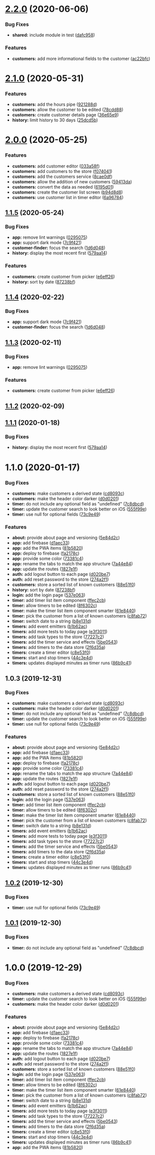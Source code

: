 # [2.2.0](https://github.com/kensodemann/personal-task-timer/compare/v2.1.0...v2.2.0) (2020-06-06)

### Bug Fixes

- **shared:** include module in test ([dafc958](https://github.com/kensodemann/personal-task-timer/commit/dafc958e2c5899d5f73fce237530c51a0b3fd8ae))

### Features

- **customers:** add more informational fields to the customer ([ac22bfc](https://github.com/kensodemann/personal-task-timer/commit/ac22bfcfef02b7a095a80e1c5396e0862240d296))

# [2.1.0](https://github.com/kensodemann/personal-task-timer/compare/v2.0.0...v2.1.0) (2020-05-31)

### Features

- **customers:** add the hours pipe ([921288d](https://github.com/kensodemann/personal-task-timer/commit/921288dd31bdaf45251b496b3c124d493318cfb6))
- **customers:** allow the customer to be edited ([78cdd88](https://github.com/kensodemann/personal-task-timer/commit/78cdd8837826ae1f255af989f68cdf9fa8c7f410))
- **customers:** create customer details page ([36e65e9](https://github.com/kensodemann/personal-task-timer/commit/36e65e9204bda1012041a77e783d24207fb21bf2))
- **history:** limit history to 30 days ([25dcd5b](https://github.com/kensodemann/personal-task-timer/commit/25dcd5bd1ec14c79342d0ba1f2165569de561d60))

# [2.0.0](https://github.com/kensodemann/personal-task-timer/compare/v1.1.5...v2.0.0) (2020-05-25)

### Features

- **customers:** add customer editor ([033a58f](https://github.com/kensodemann/personal-task-timer/commit/033a58f3ac26afb7653c8fb7da368d65fd0d8def))
- **customers:** add customers to the store ([f074041](https://github.com/kensodemann/personal-task-timer/commit/f074041aea6bb6569bcc016869c93e4e4d470ed2))
- **customers:** add the customers service ([8cae0df](https://github.com/kensodemann/personal-task-timer/commit/8cae0df0ba3a3759cae33fb4dfb73a62a9144e0d))
- **customers:** allow the addition of new customers ([59413da](https://github.com/kensodemann/personal-task-timer/commit/59413da489c9975d35ca3a1084365caa3dbffff0))
- **customers:** convert the data as needed ([6195d01](https://github.com/kensodemann/personal-task-timer/commit/6195d01a7f3eb4bbe9b022010ac7fc804b6d5ab5))
- **customers:** create the customer list screen ([b94d8d8](https://github.com/kensodemann/personal-task-timer/commit/b94d8d84bbdfb9c28a25ed7aabe8b88e953b9f47))
- **customers:** use customer list in timer editor ([6a96784](https://github.com/kensodemann/personal-task-timer/commit/6a96784734545426903b60fdfe381268958b386c))

## [1.1.5](https://github.com/kensodemann/personal-task-timer/compare/v1.0.2...v1.1.5) (2020-05-24)

### Bug Fixes

- **app:** remove lint warnings ([0295075](https://github.com/kensodemann/personal-task-timer/commit/02950754754e0ec0bf28e365b2645d4d0d19d717))
- **app:** support dark mode ([7c9f421](https://github.com/kensodemann/personal-task-timer/commit/7c9f4214471941509b2789dc4f8c0e54eb42e58e))
- **customer-finder:** focus the search ([1d6d048](https://github.com/kensodemann/personal-task-timer/commit/1d6d0486652a0da91f33b90d28fa4eec18df9881))
- **history:** display the most recent first ([579aa14](https://github.com/kensodemann/personal-task-timer/commit/579aa1453cbfaaa6ca6d68e5b932496abbf8dee5))

### Features

- **customers:** create customer from picker ([e6eff26](https://github.com/kensodemann/personal-task-timer/commit/e6eff26b71286778c6cd5df76082ed1c277d4180))
- **history:** sort by date ([87238bf](https://github.com/kensodemann/personal-task-timer/commit/87238bf558ffce9bea5e4c8c3331c160c957ce8c))

## [1.1.4](https://github.com/kensodemann/personal-task-timer/compare/v1.1.3...v1.1.4) (2020-02-22)

### Bug Fixes

- **app:** support dark mode ([7c9f421](https://github.com/kensodemann/personal-task-timer/commit/7c9f4214471941509b2789dc4f8c0e54eb42e58e))
- **customer-finder:** focus the search ([1d6d048](https://github.com/kensodemann/personal-task-timer/commit/1d6d0486652a0da91f33b90d28fa4eec18df9881))

## [1.1.3](https://github.com/kensodemann/personal-task-timer/compare/v1.1.2...v1.1.3) (2020-02-11)

### Bug Fixes

- **app:** remove lint warnings ([0295075](https://github.com/kensodemann/personal-task-timer/commit/02950754754e0ec0bf28e365b2645d4d0d19d717))

### Features

- **customers:** create customer from picker ([e6eff26](https://github.com/kensodemann/personal-task-timer/commit/e6eff26b71286778c6cd5df76082ed1c277d4180))

## [1.1.2](https://github.com/kensodemann/personal-task-timer/compare/v1.1.1...v1.1.2) (2020-02-09)

## [1.1.1](https://github.com/kensodemann/personal-task-timer/compare/v1.1.0...v1.1.1) (2020-01-18)

### Bug Fixes

- **history:** display the most recent first ([579aa14](https://github.com/kensodemann/personal-task-timer/commit/579aa1453cbfaaa6ca6d68e5b932496abbf8dee5))

# 1.1.0 (2020-01-17)

### Bug Fixes

- **customers:** make customers a derived state ([cd8093c](https://github.com/kensodemann/personal-task-timer/commit/cd8093c7848bb21ab43b9d4f33f9ba53ebcc866f))
- **customers:** make the header color darker ([d0d0201](https://github.com/kensodemann/personal-task-timer/commit/d0d02015ad722347fce030e15b9b3222f9ee3fb5))
- **timer:** do not include any optional field as "undefined" ([7c8dbcd](https://github.com/kensodemann/personal-task-timer/commit/7c8dbcd3bd46037985312e5e6b528a5691e15148))
- **timer:** update the customer search to look better on iOS ([555f99e](https://github.com/kensodemann/personal-task-timer/commit/555f99e03ebb94c333eabae7806a783ab739430b))
- **timer:** use null for optional fields ([73c9e49](https://github.com/kensodemann/personal-task-timer/commit/73c9e49f884490bbdd187243900d557dcf03efb5))

### Features

- **about:** provide about page and versioning ([5e84d2c](https://github.com/kensodemann/personal-task-timer/commit/5e84d2c5f8ec55d190daa30f4ce3014c1ebac61d))
- **app:** add firebase ([d1aec33](https://github.com/kensodemann/personal-task-timer/commit/d1aec337773e18f4b41adfa4c0aa6594b64bfd8b))
- **app:** add the PWA items ([81b5820](https://github.com/kensodemann/personal-task-timer/commit/81b5820cb973b9360b7bedd9b9f1f9e14862dac4))
- **app:** deploy to firebase ([fa2178c](https://github.com/kensodemann/personal-task-timer/commit/fa2178c8fd6299f05ea8e353dbbaf66602e9e56d))
- **app:** provide some color ([73381c4](https://github.com/kensodemann/personal-task-timer/commit/73381c4121ab4d9d006f6b93fa3a3eeeb4e042fe))
- **app:** rename the tabs to match the app structure ([7a44e84](https://github.com/kensodemann/personal-task-timer/commit/7a44e8461f8709582139e59bf615a25ed5fe8725))
- **app:** update the routes ([1827e1f](https://github.com/kensodemann/personal-task-timer/commit/1827e1f1d5d6d5b14bebf7b79fa5bcc9a28c3e44))
- **auth:** add logout button to each page ([d020be7](https://github.com/kensodemann/personal-task-timer/commit/d020be7ae8d8cf780eed94a0e519ad0a6931e9b8))
- **auth:** add reset password to the store ([274a2f1](https://github.com/kensodemann/personal-task-timer/commit/274a2f1a6741a6357a59163385b9df45c948d222))
- **customers:** store a sorted list of known customers ([88e51f0](https://github.com/kensodemann/personal-task-timer/commit/88e51f00d2d62a72439a507bc5edf1efa6912ea4))
- **history:** sort by date ([87238bf](https://github.com/kensodemann/personal-task-timer/commit/87238bf558ffce9bea5e4c8c3331c160c957ce8c))
- **login:** add the login page ([537e063](https://github.com/kensodemann/personal-task-timer/commit/537e063444f7bd3d10912a609a643ee0f42d271a))
- **timer:** add timer list item component ([ffec2cb](https://github.com/kensodemann/personal-task-timer/commit/ffec2cb1994d23dff054b3f21946bf58929a9037))
- **timer:** allow timers to be edited ([8f6302c](https://github.com/kensodemann/personal-task-timer/commit/8f6302c51c73c507532d0a8d6ab369a8b8a1fd55))
- **timer:** make the timer list item component smarter ([61e8440](https://github.com/kensodemann/personal-task-timer/commit/61e84406194e12ddd73c460b00dbcff9b62ccd57))
- **timer:** pick the customer from a list of known customers ([c8fab72](https://github.com/kensodemann/personal-task-timer/commit/c8fab728740fe047be1cbfd4b6000bdbda13306b))
- **timer:** switch date to a string ([b8e131d](https://github.com/kensodemann/personal-task-timer/commit/b8e131d537cc1d81b1d71944a57be5d0ad69cdd4))
- **timers:** add event emitters ([b1b62ac](https://github.com/kensodemann/personal-task-timer/commit/b1b62ace64042ed455f145615ad7cb673ee44660))
- **timers:** add more tests to today page ([e3f3011](https://github.com/kensodemann/personal-task-timer/commit/e3f3011d6cf0135c9d7e05314b7dfd4d70206c5a))
- **timers:** add task types to the store ([77227c2](https://github.com/kensodemann/personal-task-timer/commit/77227c2256dca2cff075261955dba2ae96ab7c08))
- **timers:** add the timer service and effects ([5be0543](https://github.com/kensodemann/personal-task-timer/commit/5be054355f142df80f0fa23c35e20671fae13051))
- **timers:** add timers to the data store ([2f6d35a](https://github.com/kensodemann/personal-task-timer/commit/2f6d35a97e053b9004a869e9651d30f367757b3e))
- **timers:** create a timer editor ([c8e53f0](https://github.com/kensodemann/personal-task-timer/commit/c8e53f076f36e21ac409ef1363b4ec8f05c4a358))
- **timers:** start and stop timers ([44c3e4d](https://github.com/kensodemann/personal-task-timer/commit/44c3e4dcac30ddda193df2f5965dbc3ad1862b24))
- **timers:** updates displayed minutes as timer runs ([86b9c41](https://github.com/kensodemann/personal-task-timer/commit/86b9c419f91e89d28b32b14fab392fbb6ba7affe))

## 1.0.3 (2019-12-31)

### Bug Fixes

- **customers:** make customers a derived state ([cd8093c](https://github.com/kensodemann/personal-task-timer/commit/cd8093c7848bb21ab43b9d4f33f9ba53ebcc866f))
- **customers:** make the header color darker ([d0d0201](https://github.com/kensodemann/personal-task-timer/commit/d0d02015ad722347fce030e15b9b3222f9ee3fb5))
- **timer:** do not include any optional field as "undefined" ([7c8dbcd](https://github.com/kensodemann/personal-task-timer/commit/7c8dbcd3bd46037985312e5e6b528a5691e15148))
- **timer:** update the customer search to look better on iOS ([555f99e](https://github.com/kensodemann/personal-task-timer/commit/555f99e03ebb94c333eabae7806a783ab739430b))
- **timer:** use null for optional fields ([73c9e49](https://github.com/kensodemann/personal-task-timer/commit/73c9e49f884490bbdd187243900d557dcf03efb5))

### Features

- **about:** provide about page and versioning ([5e84d2c](https://github.com/kensodemann/personal-task-timer/commit/5e84d2c5f8ec55d190daa30f4ce3014c1ebac61d))
- **app:** add firebase ([d1aec33](https://github.com/kensodemann/personal-task-timer/commit/d1aec337773e18f4b41adfa4c0aa6594b64bfd8b))
- **app:** add the PWA items ([81b5820](https://github.com/kensodemann/personal-task-timer/commit/81b5820cb973b9360b7bedd9b9f1f9e14862dac4))
- **app:** deploy to firebase ([fa2178c](https://github.com/kensodemann/personal-task-timer/commit/fa2178c8fd6299f05ea8e353dbbaf66602e9e56d))
- **app:** provide some color ([73381c4](https://github.com/kensodemann/personal-task-timer/commit/73381c4121ab4d9d006f6b93fa3a3eeeb4e042fe))
- **app:** rename the tabs to match the app structure ([7a44e84](https://github.com/kensodemann/personal-task-timer/commit/7a44e8461f8709582139e59bf615a25ed5fe8725))
- **app:** update the routes ([1827e1f](https://github.com/kensodemann/personal-task-timer/commit/1827e1f1d5d6d5b14bebf7b79fa5bcc9a28c3e44))
- **auth:** add logout button to each page ([d020be7](https://github.com/kensodemann/personal-task-timer/commit/d020be7ae8d8cf780eed94a0e519ad0a6931e9b8))
- **auth:** add reset password to the store ([274a2f1](https://github.com/kensodemann/personal-task-timer/commit/274a2f1a6741a6357a59163385b9df45c948d222))
- **customers:** store a sorted list of known customers ([88e51f0](https://github.com/kensodemann/personal-task-timer/commit/88e51f00d2d62a72439a507bc5edf1efa6912ea4))
- **login:** add the login page ([537e063](https://github.com/kensodemann/personal-task-timer/commit/537e063444f7bd3d10912a609a643ee0f42d271a))
- **timer:** add timer list item component ([ffec2cb](https://github.com/kensodemann/personal-task-timer/commit/ffec2cb1994d23dff054b3f21946bf58929a9037))
- **timer:** allow timers to be edited ([8f6302c](https://github.com/kensodemann/personal-task-timer/commit/8f6302c51c73c507532d0a8d6ab369a8b8a1fd55))
- **timer:** make the timer list item component smarter ([61e8440](https://github.com/kensodemann/personal-task-timer/commit/61e84406194e12ddd73c460b00dbcff9b62ccd57))
- **timer:** pick the customer from a list of known customers ([c8fab72](https://github.com/kensodemann/personal-task-timer/commit/c8fab728740fe047be1cbfd4b6000bdbda13306b))
- **timer:** switch date to a string ([b8e131d](https://github.com/kensodemann/personal-task-timer/commit/b8e131d537cc1d81b1d71944a57be5d0ad69cdd4))
- **timers:** add event emitters ([b1b62ac](https://github.com/kensodemann/personal-task-timer/commit/b1b62ace64042ed455f145615ad7cb673ee44660))
- **timers:** add more tests to today page ([e3f3011](https://github.com/kensodemann/personal-task-timer/commit/e3f3011d6cf0135c9d7e05314b7dfd4d70206c5a))
- **timers:** add task types to the store ([77227c2](https://github.com/kensodemann/personal-task-timer/commit/77227c2256dca2cff075261955dba2ae96ab7c08))
- **timers:** add the timer service and effects ([5be0543](https://github.com/kensodemann/personal-task-timer/commit/5be054355f142df80f0fa23c35e20671fae13051))
- **timers:** add timers to the data store ([2f6d35a](https://github.com/kensodemann/personal-task-timer/commit/2f6d35a97e053b9004a869e9651d30f367757b3e))
- **timers:** create a timer editor ([c8e53f0](https://github.com/kensodemann/personal-task-timer/commit/c8e53f076f36e21ac409ef1363b4ec8f05c4a358))
- **timers:** start and stop timers ([44c3e4d](https://github.com/kensodemann/personal-task-timer/commit/44c3e4dcac30ddda193df2f5965dbc3ad1862b24))
- **timers:** updates displayed minutes as timer runs ([86b9c41](https://github.com/kensodemann/personal-task-timer/commit/86b9c419f91e89d28b32b14fab392fbb6ba7affe))

## [1.0.2](https://github.com/kensodemann/personal-task-timer/compare/v1.0.1...v1.0.2) (2019-12-30)

### Bug Fixes

- **timer:** use null for optional fields ([73c9e49](https://github.com/kensodemann/personal-task-timer/commit/73c9e49f884490bbdd187243900d557dcf03efb5))

## [1.0.1](https://github.com/kensodemann/personal-task-timer/compare/v1.0.0...v1.0.1) (2019-12-30)

### Bug Fixes

- **timer:** do not include any optional field as "undefined" ([7c8dbcd](https://github.com/kensodemann/personal-task-timer/commit/7c8dbcd3bd46037985312e5e6b528a5691e15148))

# 1.0.0 (2019-12-29)

### Bug Fixes

- **customers:** make customers a derived state ([cd8093c](https://github.com/kensodemann/personal-task-timer/commit/cd8093c7848bb21ab43b9d4f33f9ba53ebcc866f))
- **timer:** update the customer search to look better on iOS ([555f99e](https://github.com/kensodemann/personal-task-timer/commit/555f99e03ebb94c333eabae7806a783ab739430b))
- **customers:** make the header color darker ([d0d0201](https://github.com/kensodemann/personal-task-timer/commit/d0d02015ad722347fce030e15b9b3222f9ee3fb5))

### Features

- **about:** provide about page and versioning ([5e84d2c](https://github.com/kensodemann/personal-task-timer/commit/5e84d2c5f8ec55d190daa30f4ce3014c1ebac61d))
- **app:** add firebase ([d1aec33](https://github.com/kensodemann/personal-task-timer/commit/d1aec337773e18f4b41adfa4c0aa6594b64bfd8b))
- **app:** deploy to firebase ([fa2178c](https://github.com/kensodemann/personal-task-timer/commit/fa2178c8fd6299f05ea8e353dbbaf66602e9e56d))
- **app:** provide some color ([73381c4](https://github.com/kensodemann/personal-task-timer/commit/73381c4121ab4d9d006f6b93fa3a3eeeb4e042fe))
- **app:** rename the tabs to match the app structure ([7a44e84](https://github.com/kensodemann/personal-task-timer/commit/7a44e8461f8709582139e59bf615a25ed5fe8725))
- **app:** update the routes ([1827e1f](https://github.com/kensodemann/personal-task-timer/commit/1827e1f1d5d6d5b14bebf7b79fa5bcc9a28c3e44))
- **auth:** add logout button to each page ([d020be7](https://github.com/kensodemann/personal-task-timer/commit/d020be7ae8d8cf780eed94a0e519ad0a6931e9b8))
- **auth:** add reset password to the store ([274a2f1](https://github.com/kensodemann/personal-task-timer/commit/274a2f1a6741a6357a59163385b9df45c948d222))
- **customers:** store a sorted list of known customers ([88e51f0](https://github.com/kensodemann/personal-task-timer/commit/88e51f00d2d62a72439a507bc5edf1efa6912ea4))
- **login:** add the login page ([537e063](https://github.com/kensodemann/personal-task-timer/commit/537e063444f7bd3d10912a609a643ee0f42d271a))
- **timer:** add timer list item component ([ffec2cb](https://github.com/kensodemann/personal-task-timer/commit/ffec2cb1994d23dff054b3f21946bf58929a9037))
- **timer:** allow timers to be edited ([8f6302c](https://github.com/kensodemann/personal-task-timer/commit/8f6302c51c73c507532d0a8d6ab369a8b8a1fd55))
- **timer:** make the timer list item component smarter ([61e8440](https://github.com/kensodemann/personal-task-timer/commit/61e84406194e12ddd73c460b00dbcff9b62ccd57))
- **timer:** pick the customer from a list of known customers ([c8fab72](https://github.com/kensodemann/personal-task-timer/commit/c8fab728740fe047be1cbfd4b6000bdbda13306b))
- **timer:** switch date to a string ([b8e131d](https://github.com/kensodemann/personal-task-timer/commit/b8e131d537cc1d81b1d71944a57be5d0ad69cdd4))
- **timers:** add event emitters ([b1b62ac](https://github.com/kensodemann/personal-task-timer/commit/b1b62ace64042ed455f145615ad7cb673ee44660))
- **timers:** add more tests to today page ([e3f3011](https://github.com/kensodemann/personal-task-timer/commit/e3f3011d6cf0135c9d7e05314b7dfd4d70206c5a))
- **timers:** add task types to the store ([77227c2](https://github.com/kensodemann/personal-task-timer/commit/77227c2256dca2cff075261955dba2ae96ab7c08))
- **timers:** add the timer service and effects ([5be0543](https://github.com/kensodemann/personal-task-timer/commit/5be054355f142df80f0fa23c35e20671fae13051))
- **timers:** add timers to the data store ([2f6d35a](https://github.com/kensodemann/personal-task-timer/commit/2f6d35a97e053b9004a869e9651d30f367757b3e))
- **timers:** create a timer editor ([c8e53f0](https://github.com/kensodemann/personal-task-timer/commit/c8e53f076f36e21ac409ef1363b4ec8f05c4a358))
- **timers:** start and stop timers ([44c3e4d](https://github.com/kensodemann/personal-task-timer/commit/44c3e4dcac30ddda193df2f5965dbc3ad1862b24))
- **timers:** updates displayed minutes as timer runs ([86b9c41](https://github.com/kensodemann/personal-task-timer/commit/86b9c419f91e89d28b32b14fab392fbb6ba7affe))
- **app:** add the PWA items ([81b5820](https://github.com/kensodemann/personal-task-timer/commit/81b5820cb973b9360b7bedd9b9f1f9e14862dac4))
